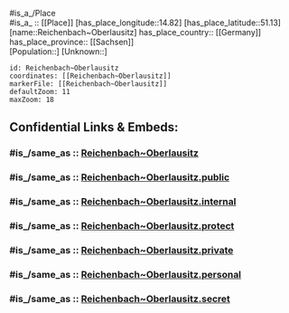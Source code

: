﻿---
confidential: public
isDeleted: false
location:
- 51.13
- 14.82
mapmarker: city
mapzoom:
- 7
- 12
SpocWebEntityId: 33685
tags:
- geo/City
type: City
---

#is_a_/Place  
#is_a_ :: [[Place]] 
[has_place_longitude::14.82] 
[has_place_latitude::51.13] 
[name::Reichenbach~Oberlausitz] 
has_place_country:: [[Germany]]  
has_place_province:: [[Sachsen]]  
[Population::] 
[Unknown::] 


```leaflet
id: Reichenbach~Oberlausitz
coordinates: [[Reichenbach~Oberlausitz]] 
markerFile: [[Reichenbach~Oberlausitz]] 
defaultZoom: 11 
maxZoom: 18
```


## Confidential Links & Embeds: 

### #is_/same_as :: [Reichenbach~Oberlausitz](/_Standards/Earth/Continent/Europe/Europe~Central/Germany/Germany~East/Sachsen/counties~Sachsen/Görlitz/cities~Görlitz/Reichenbach_O.L/City/Reichenbach~Oberlausitz.md) 

### #is_/same_as :: [Reichenbach~Oberlausitz.public](/_public/Earth/Continent/Europe/Europe~Central/Germany/Germany~East/Sachsen/counties~Sachsen/Görlitz/cities~Görlitz/Reichenbach_O.L/City/Reichenbach~Oberlausitz.public.md) 

### #is_/same_as :: [Reichenbach~Oberlausitz.internal](/_internal/Earth/Continent/Europe/Europe~Central/Germany/Germany~East/Sachsen/counties~Sachsen/Görlitz/cities~Görlitz/Reichenbach_O.L/City/Reichenbach~Oberlausitz.internal.md) 

### #is_/same_as :: [Reichenbach~Oberlausitz.protect](/_protect/Earth/Continent/Europe/Europe~Central/Germany/Germany~East/Sachsen/counties~Sachsen/Görlitz/cities~Görlitz/Reichenbach_O.L/City/Reichenbach~Oberlausitz.protect.md) 

### #is_/same_as :: [Reichenbach~Oberlausitz.private](/_private/Earth/Continent/Europe/Europe~Central/Germany/Germany~East/Sachsen/counties~Sachsen/Görlitz/cities~Görlitz/Reichenbach_O.L/City/Reichenbach~Oberlausitz.private.md) 

### #is_/same_as :: [Reichenbach~Oberlausitz.personal](/_personal/Earth/Continent/Europe/Europe~Central/Germany/Germany~East/Sachsen/counties~Sachsen/Görlitz/cities~Görlitz/Reichenbach_O.L/City/Reichenbach~Oberlausitz.personal.md) 

### #is_/same_as :: [Reichenbach~Oberlausitz.secret](/_secret/Earth/Continent/Europe/Europe~Central/Germany/Germany~East/Sachsen/counties~Sachsen/Görlitz/cities~Görlitz/Reichenbach_O.L/City/Reichenbach~Oberlausitz.secret.md)

